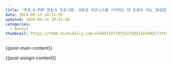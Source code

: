 ```yaml
---
title: "무료 K-POP 멘숭크 프로그램: 새로운 비즈니스를 시작하는 데 도움이 되는 10걸음"
date: 2024-09-13 18:51:55
updated: 2024-09-14 10:31:48
categories:
  - movavi
thumbnail: https://thmb.techidaily.com/a7dd9142f70f2e1fb0515e1b92c73345b73af0eebd789d21de62a66b954929b6.jpg
---
```


{{post-main-content}}

<ins class="adsbygoogle"
     style="display:block"
     data-ad-format="autorelaxed"
     data-ad-client="ca-pub-7571918770474297"
     data-ad-slot="1223367746"></ins>

{{post-assign-content}}

<ins class="adsbygoogle"
     style="display:block"
     data-ad-client="ca-pub-7571918770474297"
     data-ad-slot="8358498916"
     data-ad-format="auto"
     data-full-width-responsive="true"></ins>
